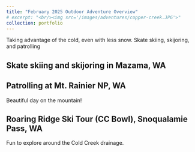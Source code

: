 ```yaml
---
title: "February 2025 Outdoor Adventure Overview"
# excerpt: "<br/><img src='/images/adventures/copper-creek.JPG'>"
collection: portfolio
---
```

Taking advantage of the cold, even with less snow. Skate skiing, skijoring, and patrolling

## Skate skiing and skijoring in Mazama, WA
<div class="strava-embed-placeholder" data-embed-type="activity" data-embed-id="13577000598" data-style="standard" data-from-embed="false"></div><script src="https://strava-embeds.com/embed.js"></script>

## Patrolling at Mt. Rainier NP, WA
Beautiful day on the mountain!
<div class="strava-embed-placeholder" data-embed-type="activity" data-embed-id="13827998439" data-style="standard" data-from-embed="false"></div><script src="https://strava-embeds.com/embed.js"></script>

## Roaring Ridge Ski Tour (CC Bowl), Snoqualamie Pass, WA
Fun to explore around the Cold Creek drainage.
<div class="strava-embed-placeholder" data-embed-type="activity" data-embed-id="13637450531" data-style="standard" data-from-embed="false"></div><script src="https://strava-embeds.com/embed.js"></script>